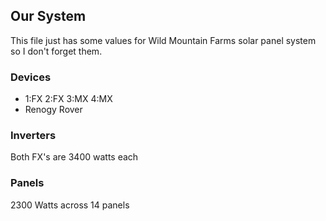## Our System
This file just has some values for Wild Mountain Farms solar panel system so I don't forget them.

### Devices
* 1:FX 2:FX 3:MX 4:MX
* Renogy Rover

### Inverters
Both FX's are 3400 watts each

### Panels
2300 Watts across 14 panels
